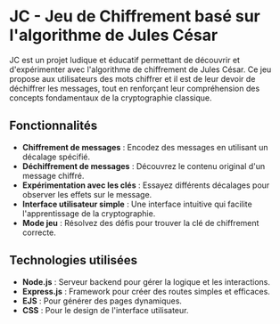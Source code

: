 # JC - Jeu de Chiffrement basé sur l'algorithme de Jules César

JC est un projet ludique et éducatif permettant de découvrir et d'expérimenter avec l'algorithme de chiffrement de Jules César. Ce jeu propose aux utilisateurs des mots chiffrer et il est de leur devoir de déchiffrer les messages, tout en renforçant leur compréhension des concepts fondamentaux de la cryptographie classique.

## Fonctionnalités

- **Chiffrement de messages** : Encodez des messages en utilisant un décalage spécifié.
- **Déchiffrement de messages** : Découvrez le contenu original d'un message chiffré.
- **Expérimentation avec les clés** : Essayez différents décalages pour observer les effets sur le message.
- **Interface utilisateur simple** : Une interface intuitive qui facilite l'apprentissage de la cryptographie.
- **Mode jeu** : Résolvez des défis pour trouver la clé de chiffrement correcte.

## Technologies utilisées

- **Node.js** : Serveur backend pour gérer la logique et les interactions.
- **Express.js** : Framework pour créer des routes simples et efficaces.
- **EJS** : Pour générer des pages dynamiques.
- **CSS** : Pour le design de l'interface utilisateur.




